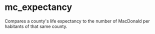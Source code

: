 # mc_expectancy
Compares a county's life expectancy to the number of MacDonald per habitants of that same county.
